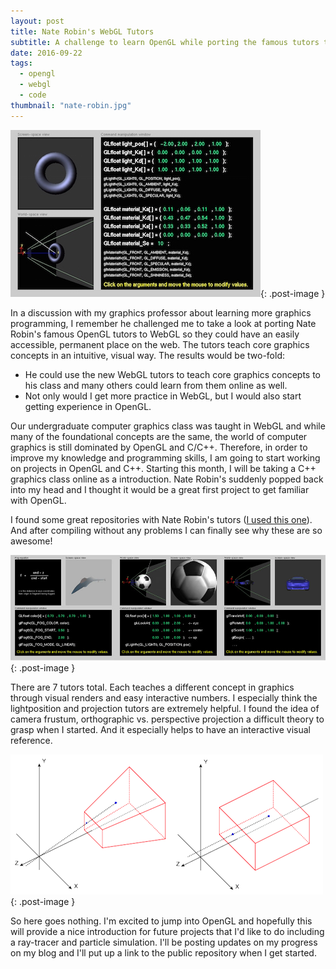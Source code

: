 ```yaml
---
layout: post
title: Nate Robin's WebGL Tutors
subtitle: A challenge to learn OpenGL while porting the famous tutors to WebGL
date: 2016-09-22
tags:
  - opengl
  - webgl
  - code
thumbnail: "nate-robin.jpg"
---
```


![light material tutorial](/images/posts/nate-robin/lightmaterial.jpg){: .post-image }

In a discussion with my graphics professor about learning more graphics programming, I remember he 
challenged me to take a look at porting Nate Robin's famous OpenGL tutors to WebGL so they could 
have an easily accessible, permanent place on the web. The tutors teach core graphics concepts in an intuitive, 
visual way. The results would be two-fold:

- He could use the new WebGL tutors to teach core graphics concepts to his class and many others could 
  learn from them online as well.
- Not only would I get more practice in WebGL, but I would also start getting experience in OpenGL.

Our undergraduate computer graphics class was taught in WebGL and while many of the foundational concepts 
are the same, the world of computer graphics is still dominated by OpenGL and C/C++. 
Therefore, in order to improve my knowledge and programming skills, I am going to start working on projects in OpenGL and C++. 
Starting this month, I will be taking a C++ graphics class online as a introduction. Nate Robin's suddenly 
popped back into my head and I thought it would be a great first project to get familiar with OpenGL.

I found some great repositories with Nate Robin's tutors ([I used this one](https://github.com/emanueles/opengl/tree/master/tutors)).
And after compiling without any problems I can finally see why these are so awesome!

![A few of Nate Robin's tutorials](/images/posts/nate-robin/tutors.jpg){: .post-image }

There are 7 tutors total. Each teaches a different concept in graphics through visual renders and easy 
interactive numbers. I especially think the lightposition and projection tutors are extremely helpful. 
I found the idea of camera frustum, orthographic vs. perspective projection a difficult theory to grasp when I started. 
And it especially helps to have an interactive visual reference.

![Projection](/images/posts/nate-robin/projection.gif){: .post-image }

So here goes nothing. I'm excited to jump into OpenGL and hopefully this will provide a nice introduction for 
future projects that I'd like to do including a ray-tracer and particle simulation. 
I'll be posting updates on my progress on my blog and 
I'll put up a link to the public repository when I get started. 